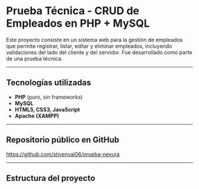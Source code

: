 # Prueba Técnica - CRUD de Empleados en PHP + MySQL

Este proyecto consiste en un sistema web para la gestión de empleados que permite registrar, listar, editar y eliminar empleados, incluyendo validaciones del lado del cliente y del servidor. Fue desarrollado como parte de una prueba técnica.

---

## Tecnologías utilizadas

- **PHP** (puro, sin frameworks)
- **MySQL**
- **HTML5, CSS3, JavaScript**
- **Apache (XAMPP)**

---

## Repositorio público en GitHub

https://github.com/stivenval06/prueba-nexura

---

## Estructura del proyecto
